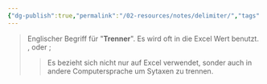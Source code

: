 ```yaml
---
{"dg-publish":true,"permalink":"/02-resources/notes/delimiter/","tags":["code"],"noteIcon":"","updated":"2025-08-26T16:35:03.163+02:00"}
---
```


> Englischer Begriff für "**Trenner**".
> Es wird oft in die Excel Wert benutzt.
> ${,}$ oder ${;}$
>>Es bezieht sich nicht nur auf Excel verwendet, sonder auch in andere Computersprache um Sytaxen zu trennen. 
